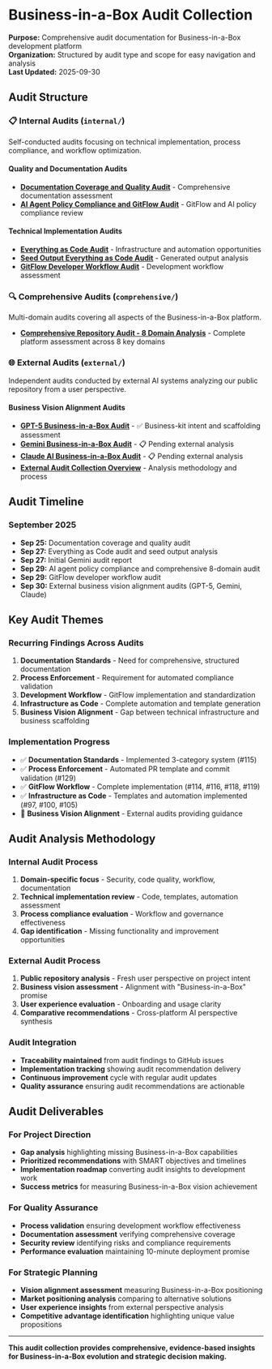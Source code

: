 # Business-in-a-Box Audit Collection

**Purpose:** Comprehensive audit documentation for Business-in-a-Box development platform  
**Organization:** Structured by audit type and scope for easy navigation and analysis  
**Last Updated:** 2025-09-30  

## Audit Structure

### **📋 Internal Audits** (`internal/`)
Self-conducted audits focusing on technical implementation, process compliance, and workflow optimization.

#### **Quality and Documentation Audits**
- **[Documentation Coverage and Quality Audit](internal/20250925-documentation-coverage-and-quality-audit.md)** - Comprehensive documentation assessment
- **[AI Agent Policy Compliance and GitFlow Audit](internal/20250929-audit-ai-agent-policy-compliance-and-gitflow.md)** - GitFlow and AI policy compliance review

#### **Technical Implementation Audits**  
- **[Everything as Code Audit](internal/20250927-everything-as-code-audit.md)** - Infrastructure and automation opportunities
- **[Seed Output Everything as Code Audit](internal/20250927-seed-output-everything-as-code-audit.md)** - Generated output analysis
- **[GitFlow Developer Workflow Audit](internal/20250929-gitflow-developer-workflow-audit.md)** - Development workflow assessment

### **🔍 Comprehensive Audits** (`comprehensive/`)
Multi-domain audits covering all aspects of the Business-in-a-Box platform.

- **[Comprehensive Repository Audit - 8 Domain Analysis](comprehensive/20250929-comprehensive-repository-audit-8-domain-analysis.md)** - Complete platform assessment across 8 key domains

### **🌐 External Audits** (`external/`)
Independent audits conducted by external AI systems analyzing our public repository from a user perspective.

#### **Business Vision Alignment Audits**
- **[GPT-5 Business-in-a-Box Audit](external/20250930-gpt5-business-in-a-box-audit.md)** - ✅ Business-kit intent and scaffolding assessment
- **[Gemini Business-in-a-Box Audit](external/20250930-gemini-business-in-a-box-audit.md)** - 📋 Pending external analysis
- **[Claude AI Business-in-a-Box Audit](external/20250930-claude-business-in-a-box-audit.md)** - 📋 Pending external analysis
- **[External Audit Collection Overview](external/README.md)** - Analysis methodology and process

## Audit Timeline

### **September 2025**
- **Sep 25:** Documentation coverage and quality audit
- **Sep 27:** Everything as Code audit and seed output analysis  
- **Sep 27:** Initial Gemini audit report
- **Sep 29:** AI agent policy compliance and comprehensive 8-domain audit
- **Sep 29:** GitFlow developer workflow audit
- **Sep 30:** External business vision alignment audits (GPT-5, Gemini, Claude)

## Key Audit Themes

### **Recurring Findings Across Audits**
1. **Documentation Standards** - Need for comprehensive, structured documentation
2. **Process Enforcement** - Requirement for automated compliance validation
3. **Development Workflow** - GitFlow implementation and standardization
4. **Infrastructure as Code** - Complete automation and template generation
5. **Business Vision Alignment** - Gap between technical infrastructure and business scaffolding

### **Implementation Progress**
- ✅ **Documentation Standards** - Implemented 3-category system (#115)
- ✅ **Process Enforcement** - Automated PR template and commit validation (#129)
- ✅ **GitFlow Workflow** - Complete implementation (#114, #116, #118, #119)
- ✅ **Infrastructure as Code** - Templates and automation implemented (#97, #100, #105)
- 🔄 **Business Vision Alignment** - External audits providing guidance

## Audit Analysis Methodology

### **Internal Audit Process**
1. **Domain-specific focus** - Security, code quality, workflow, documentation
2. **Technical implementation review** - Code, templates, automation assessment
3. **Process compliance evaluation** - Workflow and governance effectiveness
4. **Gap identification** - Missing functionality and improvement opportunities

### **External Audit Process**  
1. **Public repository analysis** - Fresh user perspective on project intent
2. **Business vision assessment** - Alignment with "Business-in-a-Box" promise
3. **User experience evaluation** - Onboarding and usage clarity
4. **Comparative recommendations** - Cross-platform AI perspective synthesis

### **Audit Integration**
- **Traceability maintained** from audit findings to GitHub issues
- **Implementation tracking** showing audit recommendation delivery
- **Continuous improvement** cycle with regular audit updates
- **Quality assurance** ensuring audit recommendations are actionable

## Audit Deliverables

### **For Project Direction**
- **Gap analysis** highlighting missing Business-in-a-Box capabilities
- **Prioritized recommendations** with SMART objectives and timelines
- **Implementation roadmap** converting audit insights to development work
- **Success metrics** for measuring Business-in-a-Box vision achievement

### **For Quality Assurance**
- **Process validation** ensuring development workflow effectiveness
- **Documentation assessment** verifying comprehensive coverage
- **Security review** identifying risks and compliance requirements
- **Performance evaluation** maintaining 10-minute deployment promise

### **For Strategic Planning**
- **Vision alignment assessment** measuring Business-in-a-Box positioning
- **Market positioning analysis** comparing to alternative solutions
- **User experience insights** from external perspective analysis
- **Competitive advantage identification** highlighting unique value propositions

---

**This audit collection provides comprehensive, evidence-based insights for Business-in-a-Box evolution and strategic decision making.**
